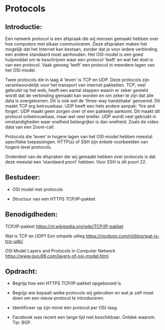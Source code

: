 # Protocols

## Introductie:

Een netwerk protocol is een afspraak die wij mensen gemaakt hebben over hoe computers met elkaar communiceren. Deze afspraken maken het mogelijk dat het Internet kan bestaan, zonder dat je voor iedere verbinding een andere standaard moet aanhouden.
Het OSI-model is een goed hulpmiddel om te beschrijven waar een protocol ‘leeft’ en wat het doel is van een protocol. Vaak genoeg ‘leeft’ een protocol in meerdere lagen van het OSI-model.

Twee protocols die in laag 4 ‘leven’ is TCP en UDP. Deze protocols zijn verantwoordelijk voor het transport van internet pakketten. 
TCP, veel gebruikt op het web, heeft een aantal stappen waarin er zeker gesteld wordt dat de verbinding gemaakt kan worden en om zeker te zijn dat alle data is overgekomen. Dit is ook wel de ‘three-way handshake’ genoemd. Dit maakt TCP erg betrouwbaar.
UDP heeft een hele andere aanpak: ‘fire and forget’. UDP maakt geen zorgen over of een pakketje aankomt. Dit maakt dit protocol onbetrouwbaar, maar wel veel sneller. UDP wordt veel gebruikt in omstandigheden waar snelheid belangrijker is dan snelheid. Zoals de video data van een Zoom-call.

Protocols die ‘leven’ in hogere lagen van het OSI-model hebben meestal specifieke toepassingen. HTTP(s) of SSH zijn enkele voorbeelden van hogere level protocols.

Onderdeel van de afspraken die wij gemaakt hebben over protocols is dat deze meestal een ‘standaard poort’ hebben. Voor SSH is dit poort 22.

## Bestudeer:

- OSI model met protocols

- Structuur van een HTTPS TCP/IP-pakket

## Benodigdheden:

TCP/IP-pakket https://nl.wikipedia.org/wiki/TCP/IP-pakket

Wat is TCP en UDP? Een simpele uitleg https://nordvpn.com/nl/blog/wat-is-tcp-udp/

OSI Model Layers and Protocols in Computer Network https://www.guru99.com/layers-of-osi-model.html

## Opdracht:

- Begrijp hoe een HTTPS TCP/IP-pakket opgebouwd is

- Begrijp wie bepaalt welke protocols wij gebruiken en wat je zelf moet doen om een nieuw protocol te introduceren.

- Identificeer op zijn minst één protocol per OSI-laag.

- Facebook was recent een lange tijd niet beschikbaar. Ontdek waarom. Tip: BGP.

